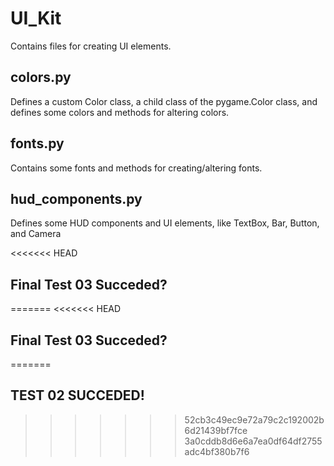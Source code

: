 # UI_Kit
Contains files for creating UI elements.

## colors.py
Defines a custom Color class, a child class of the pygame.Color class, and defines some colors and methods for altering colors.

## fonts.py
Contains some fonts and methods for creating/altering fonts.

## hud_components.py
Defines some HUD components and UI elements, like TextBox, Bar, Button, and Camera

<<<<<<< HEAD
## Final Test 03 Succeded?
=======
<<<<<<< HEAD
## Final Test 03 Succeded?
=======
## TEST 02 SUCCEDED!
>>>>>>> 52cb3c49ec9e72a79c2c192002b6d21439bf7fce
>>>>>>> 3a0cddb8d6e6a7ea0df64df2755adc4bf380b7f6
